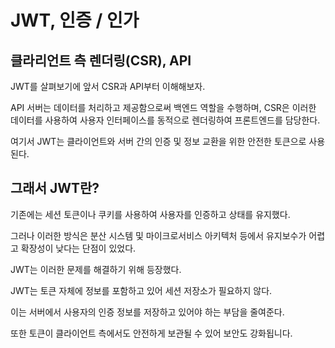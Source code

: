 # JWT, 인증 / 인가

## 클라리언트 측 렌더링(CSR), API

JWT를 살펴보기에 앞서 CSR과 API부터 이해해보자.

API 서버는 데이터를 처리하고 제공함으로써 백엔드 역할을 수행하며, 
CSR은 이러한 데이터를 사용하여 사용자 인터페이스를 동적으로 렌더링하여 프론트엔드를 담당한다.

여기서 JWT는 클라이언트와 서버 간의 인증 및 정보 교환을 위한 안전한 토큰으로 사용된다.

## 그래서 JWT란?

기존에는 세션 토큰이나 쿠키를 사용하여 사용자를 인증하고 상태를 유지했다.

그러나 이러한 방식은 분산 시스템 및 마이크로서비스 아키텍처 등에서 유지보수가 어렵고 확장성이 낮다는 단점이 있었다.


JWT는 이러한 문제를 해결하기 위해 등장했다.

JWT는 토큰 자체에 정보를 포함하고 있어 세션 저장소가 필요하지 않다.

이는 서버에서 사용자의 인증 정보를 저장하고 있어야 하는 부담을 줄여준다. 

또한 토큰이 클라이언트 측에서도 안전하게 보관될 수 있어 보안도 강화됩니다.


